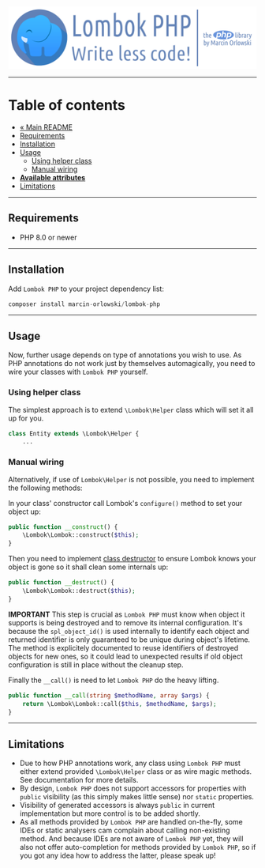 ![Lombok PHP](../artwork/lombok-php-logo.png)

---

# Table of contents #

* [« Main README](../README.md)
* [Requirements](#requirements)
* [Installation](#installation)
* [Usage](#usage)
  * [Using helper class](#using-helper-class)
  * [Manual wiring](#manual-wiring)
* **[Available attributes](attributes/README.md)**
* [Limitations](#limitations)

---

## Requirements ##

* PHP 8.0 or newer

---

## Installation ##

Add `Lombok PHP` to your project dependency list:

```php
composer install marcin-orlowski/lombok-php
```

---

## Usage ##

Now, further usage depends on type of annotations you wish to use. As PHP annotations do not
work just by themselves automagically, you need to wire your classes with `Lombok PHP` yourself.

### Using helper class ###

The simplest approach is to extend `\Lombok\Helper` class which will set it all up for you.

```php
class Entity extends \Lombok\Helper {
    ...
```

### Manual wiring ###

Alternatively, if use of `Lombok\Helper` is not possible, you need to implement the following
methods:

In your class' constructor call Lombok's `configure()` method to set your object up:

```php
public function __construct() {
    \Lombok\Lombok::construct($this);
}
```

Then you need to implement [class destructor](https://www.php.net/manual/en/language.oop5.decon.php)
to ensure Lombok knows your object is gone so it shall clean some internals up:

```php
public function __destruct() {
    \Lombok\Lombok::destruct($this);
}
```  

**IMPORTANT** This step is crucial as `Lombok PHP` must know when object it supports is
being destroyed and to remove its internal configuration. It's because the `spl_object_id()`
is used internally to identify each object and returned identifier is only guaranteed to be
unique during object's lifetime. The method is explicitely documented to reuse identifiers
of destroyed objects for new ones, so it could lead to unexpected results if old object
configuration is still in place without the cleanup step.

Finally the `__call()` is need to let `Lombok PHP` do the heavy lifting.

```php
public function __call(string $methodName, array $args) {
    return \Lombok\Lombok::call($this, $methodName, $args);
}
```

---

## Limitations ##

* Due to how PHP annotations work, any class using `Lombok PHP` must either extend provided
  `\Lombok\Helper` class or as wire magic methods. See documentation for more details.
* By design, `Lombok PHP` does not support accessors for properties with `public` visibility
  (as this simply makes little sense) nor `static` properties.
* Visibility of generated accessors is always `public` in current implementation but more
  control is to be added shortly.
* As all methods provided by `Lombok PHP` are handled on-the-fly, some IDEs or static analysers
  cam complain about calling non-existing method. And because IDEs are not aware of `Lombok PHP`
  yet, they will also not offer auto-completion for methods provided by `Lombok PHP`, so if you got
  any idea how to address the latter, please speak up!
